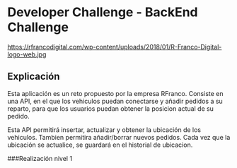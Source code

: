 Developer Challenge - BackEnd Challenge
====================================

https://rfrancodigital.com/wp-content/uploads/2018/01/R-Franco-Digital-logo-web.jpg

## Explicación
Esta aplicación es un reto propuesto por la empresa RFranco. Consiste en una API, en el que los vehiculos puedan conectarse y añadir pedidos a su reparto, para que los usuarios puedan obtener la posicion actual de su pedido.

Esta API permitirá insertar, actualizar y obtener la ubicación de los vehiculos. Tambien permitira añadir/borrar nuevos pedidos. Cada vez que la ubicación se actualice, se guardará en el historial de ubicacion.

###Realización nivel 1
